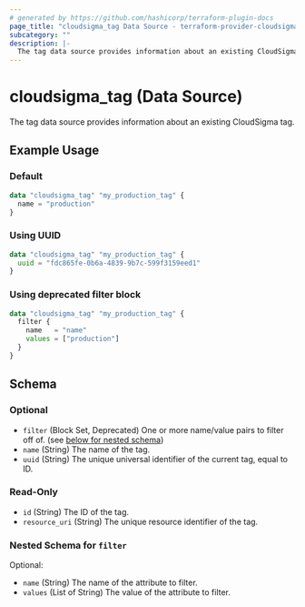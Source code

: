 ```yaml
---
# generated by https://github.com/hashicorp/terraform-plugin-docs
page_title: "cloudsigma_tag Data Source - terraform-provider-cloudsigma"
subcategory: ""
description: |-
  The tag data source provides information about an existing CloudSigma tag.
---
```


# cloudsigma_tag (Data Source)

The tag data source provides information about an existing CloudSigma tag.


## Example Usage

### Default

```terraform
data "cloudsigma_tag" "my_production_tag" {
  name = "production"
}
```

### Using UUID

```terraform
data "cloudsigma_tag" "my_production_tag" {
  uuid = "fdc865fe-0b6a-4839-9b7c-599f3159eed1"
}
```

### Using deprecated filter block

```terraform
data "cloudsigma_tag" "my_production_tag" {
  filter {
    name   = "name"
    values = ["production"]
  }
}
```


<!-- schema generated by tfplugindocs -->
## Schema

### Optional

- `filter` (Block Set, Deprecated) One or more name/value pairs to filter off of. (see [below for nested schema](#nestedblock--filter))
- `name` (String) The name of the tag.
- `uuid` (String) The unique universal identifier of the current tag, equal to ID.

### Read-Only

- `id` (String) The ID of the tag.
- `resource_uri` (String) The unique resource identifier of the tag.

<a id="nestedblock--filter"></a>
### Nested Schema for `filter`

Optional:

- `name` (String) The name of the attribute to filter.
- `values` (List of String) The value of the attribute to filter.
